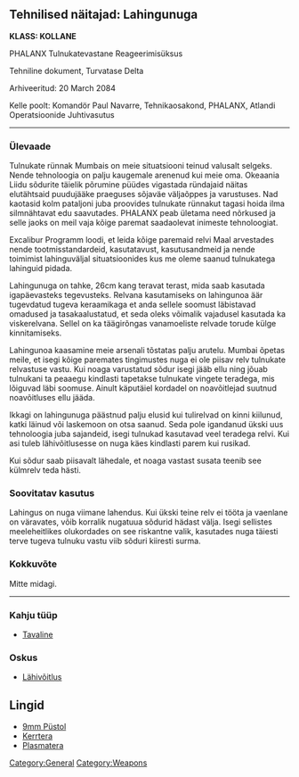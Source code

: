 ## Tehnilised näitajad: Lahingunuga

**KLASS: KOLLANE**

PHALANX Tulnukatevastane Reageerimisüksus

Tehniline dokument, Turvatase Delta

Arhiveeritud: 20 March 2084

Kelle poolt: Komandör Paul Navarre, Tehnikaosakond, PHALANX, Atlandi
Operatsioonide Juhtivasutus

------------------------------------------------------------------------

### Ülevaade

Tulnukate rünnak Mumbais on meie situatsiooni teinud valusalt selgeks.
Nende tehnoloogia on palju kaugemale arenenud kui meie oma. Okeaania
Liidu sõdurite täielik põrumine püüdes vigastada ründajaid näitas
elutähtsaid puudujääke praeguses sõjaväe väljaõppes ja varustuses. Nad
kaotasid kolm pataljoni juba proovides tulnukate rünnakut tagasi hoida
ilma silmnähtavat edu saavutades. PHALANX peab ületama need nõrkused ja
selle jaoks on meil vaja kõige paremat saadaolevat inimeste
tehnoloogiat.

Excalibur Programm loodi, et leida kõige paremaid relvi Maal arvestades
nende tootmisstandardeid, kasutatavust, kasutusandmeid ja nende
toimimist lahinguväljal situatsioonides kus me oleme saanud tulnukatega
lahinguid pidada.

Lahingunuga on tahke, 26cm kang teravat terast, mida saab kasutada
igapäevasteks tegevusteks. Relvana kasutamiseks on lahingunoa äär
tugevdatud tugeva keraamikaga et anda sellele soomust läbistavad
omadused ja tasakaalustatud, et seda oleks võimalik vajadusel kasutada
ka viskerelvana. Sellel on ka täägirõngas vanamoeliste relvade torude
külge kinnitamiseks.

Lahingunoa kaasamine meie arsenali tõstatas palju arutelu. Mumbai õpetas
meile, et isegi kõige paremates tingimustes nuga ei ole piisav relv
tulnukate relvastuse vastu. Kui noaga varustatud sõdur isegi jääb ellu
ning jõuab tulnukani ta peaaegu kindlasti tapetakse tulnukate vingete
teradega, mis lõiguvad läbi soomuse. Ainult käputäiel kordadel on
noavõitlejad suutnud noavõitluses ellu jääda.

Ikkagi on lahingunuga päästnud palju elusid kui tulirelvad on kinni
kiilunud, katki läinud või laskemoon on otsa saanud. Seda pole igandanud
ükski uus tehnoloogia juba sajandeid, isegi tulnukad kasutavad veel
teradega relvi. Kui asi tuleb lähivõitlusesse on nuga käes kindlasti
parem kui rusikad.

Kui sõdur saab piisavalt lähedale, et noaga vastast susata teenib see
külmrelv teda hästi.

### Soovitatav kasutus

Lahingus on nuga viimane lahendus. Kui ükski teine relv ei tööta ja
vaenlane on väravates, võib korralik nugatuua sõdurid hädast välja.
Isegi sellistes meeleheitlikes olukordades on see riskantne valik,
kasutades nuga täiesti terve tugeva tulnuku vastu viib sõduri kiiresti
surma.

### Kokkuvõte

Mitte midagi.

------------------------------------------------------------------------

### Kahju tüüp

- [Tavaline](Kahju/Tavaline "wikilink")

### Oskus

- [Lähivõitlus](Oskused/Lähivõitlus "wikilink")

## Lingid

- [9mm Püstol](Varustus/Sekundaarne_relvastus/9mm_Püstol "wikilink")
- [Kerrtera](Varustus/Sekundaarne_relvastus/Kerrtera "wikilink")
- [Plasmatera](Varustus/Sekundaarne_relvastus/Plasmatera "wikilink")

[Category:General](Category:General "wikilink")
[Category:Weapons](Category:Weapons "wikilink")